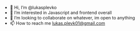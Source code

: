 - 👋 Hi, I’m @lukasplevko
- 👀 I’m interested in Javascript and frontend overall
- 💞️ I’m looking to collaborate on whatever, im open to anything
- 📫 How to reach me lukas.plevk01@gmail.com

<!---
lukasplevko/lukasplevko is a ✨ special ✨ repository because its `README.md` (this file) appears on your GitHub profile.
You can click the Preview link to take a look at your changes.
--->

